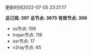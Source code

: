 更新时间2022-07-05 23:21:17

**总订阅: 397**
**总节点: 3675**
**有效节点: 306**
- ss节点: 106
- trojan节点: 118
- ssr节点: 17
- v2ray节点: 65

